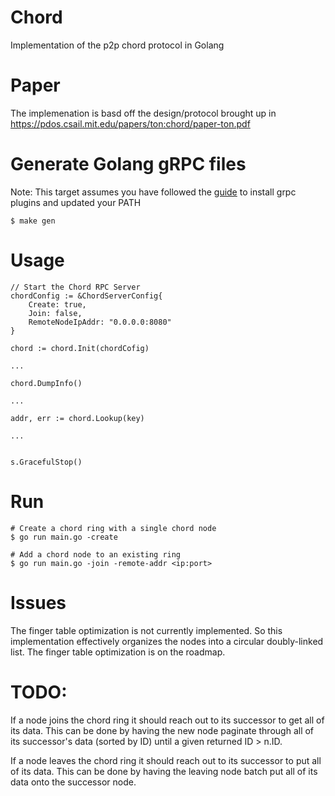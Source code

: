 # Chord
Implementation of the p2p chord protocol in Golang

# Paper
The implemenation is basd off the design/protocol brought up in https://pdos.csail.mit.edu/papers/ton:chord/paper-ton.pdf

# Generate Golang gRPC files

Note: This target assumes you have followed the [guide](https://grpc.io/docs/languages/go/quickstart/) to install grpc plugins and updated your PATH
 
```
$ make gen
```

# Usage
```
// Start the Chord RPC Server
chordConfig := &ChordServerConfig{
	Create: true,
	Join: false,
	RemoteNodeIpAddr: "0.0.0.0:8080"
}

chord := chord.Init(chordCofig)

...

chord.DumpInfo()

...

addr, err := chord.Lookup(key)

...


s.GracefulStop()
```

# Run
```
# Create a chord ring with a single chord node
$ go run main.go -create

# Add a chord node to an existing ring
$ go run main.go -join -remote-addr <ip:port>
```

# Issues
The finger table optimization is not currently implemented. So this implementation effectively organizes the nodes into a circular doubly-linked list. The finger table optimization is on the roadmap.

# TODO:
If a node joins the chord ring it should reach out to its successor to get all of its data. This can be done by having the new node paginate through all of its successor's data (sorted by ID) until a given returned ID > n.ID.

If a node leaves the chord ring it should reach out to its successor to put all of its data.
This can be done by having the leaving node batch put all of its data onto the successor node.